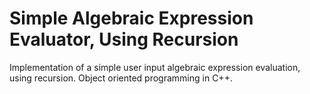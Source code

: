 # Simple Algebraic Expression Evaluator, Using Recursion

Implementation of a simple user input algebraic expression evaluation, using recursion. Object oriented programming in C++.

